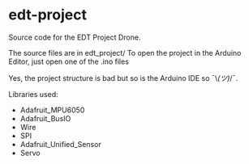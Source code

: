 # edt-project
Source code for the EDT Project Drone.



The source files are in edt_project/
To open the project in the Arduino Editor, just open one of the .ino files

Yes, the project structure is bad but so is the Arduino IDE so ¯\\_(ツ)_/¯.



Libraries used:

- Adafruit_MPU6050
- Adafruit_BusIO
- Wire
- SPI
- Adafruit_Unified_Sensor
- Servo
